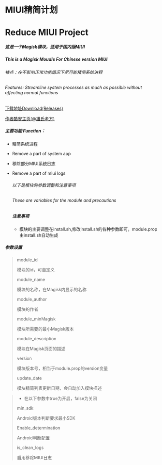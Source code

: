 # MIUI精简计划
# Reduce MIUI Project

##### 这是一个Magisk模块，适用于国内版MIUI  
##### This is a Magisk Moudle For Chinese version MIUI

######  特点：在不影响正常功能情况下尽可能精简系统进程
###### Features: Streamline system processes as much as possible without affecting normal functions

[下载地址Download(Releases)](https://github.com/l2642235863/ReduceMIUI/releases)

[作者酷安主页(@雄氏老方)](http://www.coolapk.com/u/665894)

##### 主要功能 Function：

- 精简系统进程
- Remove a part of system app

- 移除部分MIUI系统日志
- Remove a part of miui logs

  ###### 以下是模块的参数调整和注意事项
  ###### These are variables for the module and precautions

  ##### 注意事项
  
  * 模块的主要调整在install.sh,修改install.sh的各种参数即可，module.prop由install.sh自动生成




##### 参数设置

> module_id
>
> 模块的id，可自定义
>
> module_name
>
> 模块的名称，在Magisk内显示的名称
>
> module_author
>
> 模块的作者
>
> module_minMagisk
>
> 模块所需要的最小Magisk版本
>
> module_description
>
> 模块在Magisk页面的描述
>
> version
>
> 模块版本号，相当于module.prop的version变量
>
> update_date
>
> 模块精简列表更新日期，会自动加入模块描述



> * 在以下参数中true为开启，false为关闭
>
> min_sdk
>
> Android版本判断要求最小SDK
>
> Enable_determination
>
> Android判断配置
>
> is_clean_logs
>
> 启用移除MIUI日志